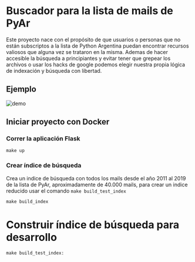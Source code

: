 # Buscador para la lista de mails de PyAr

Este proyecto nace con el propósito de que usuarios o personas que no están
subscriptos a la lista de Python Argentina puedan encontrar recursos valiosos
que alguna vez se trataron en la misma. Ademas de hacer accesible la búsqueda
a principiantes y evitar tener que grepear los archivos o usar los hacks de google
podemos elegir nuestra propia lógica de indexación y búsqueda con libertad.

## Ejemplo
![demo](https://dl.dropboxusercontent.com/s/37mi0h8bbe7i02m/ejemplo.gif?dl=0)


## Iniciar proyecto con Docker

### Correr la aplicación Flask

```
make up
```

### Crear índice de búsqueda

Crea un indice de búsqueda con todos los mails desde el año 2011 al 2019 de la lista de PyAr,
aproximadamente de 40.000 mails, para crear un indice reducido usar el comando `make build_test_index`

```
make build_index
```

# Construir índice de búsqueda para desarrollo
```
make build_test_index:
```
